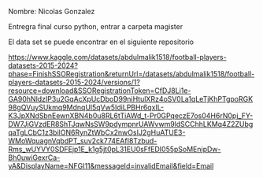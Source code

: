 Nombre: Nicolas Gonzalez

Entregra final curso python, entrar a carpeta magister

El data set se puede encontrar en el siguiente repositorio

https://www.kaggle.com/datasets/abdulmalik1518/football-players-datasets-2015-2024?phase=FinishSSORegistration&returnUrl=/datasets/abdulmalik1518/football-players-datasets-2015-2024/versions/1?resource=download&SSORegistrationToken=CfDJ8Li1e-GA90hNldzIP3u2GqAcXpUcDboD99niHtulXRz4oSV0La1qLeTjKhPTgpoRGK98gQVuySUkmq9MdnqUl5qVw5IdiLPBHr6qxIL-K3JpXNdSbnEewnXBN4b0u8RL6tTiAWd_t-Pr0GPqeczE7os04H6rN0pj_FY-DW7JjGVzdER8ShTJqwNsSW9pdympnrUAWvwm9ldSCChhLKMq4Z2ZUbgqaTgLCbC1z3bilON6RynZtWbCx2nwOsIJ2gHuATUE3-WMoWquagnVqbdPT_suv2ck774EAfI8Tzbud-Rms_wUYVY0SDFEjp1E_k1g5jt0pL31EU0sFfEDI055pSoMEnipDw-Bh0uwiGexrCa-yA&DisplayName=NFGI11&messageId=invalidEmail&field=Email